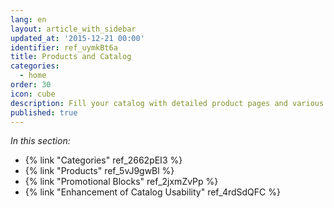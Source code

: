 ```yaml
---
lang: en
layout: article_with_sidebar
updated_at: '2015-12-21 00:00'
identifier: ref_uymkBt6a
title: Products and Catalog
categories:
  - home
order: 30
icon: cube
description: Fill your catalog with detailed product pages and various promotional blocks
published: true
---
```

_In this section:_

*   {% link "Categories" ref_2662pEI3 %}
*   {% link "Products" ref_5vJ9gwBl %}
*   {% link "Promotional Blocks" ref_2jxmZvPp %}
*   {% link "Enhancement of Catalog Usability" ref_4rdSdQFC %}
